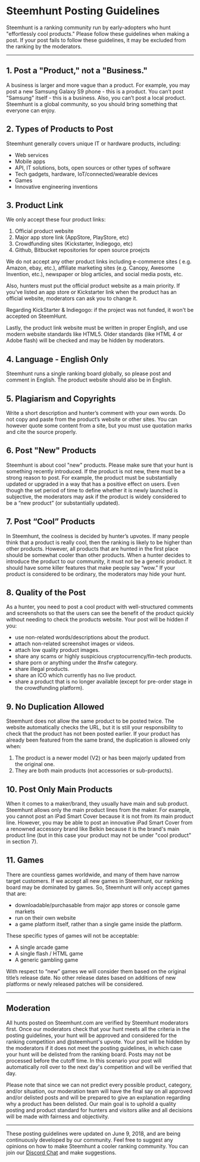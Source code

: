 # Steemhunt Posting Guidelines

Steemhunt is a ranking community run by early-adopters who hunt "effortlessly cool products." Please follow these guidelines when making a post. If your post fails to follow these guidelines, it may be excluded from the ranking by the moderators.

<hr>

## 1. Post a "Product," not a "Business."
A business is larger and more vague than a product. For example, you may post a new Samsung Galaxy S9 phone - this is a product. You can’t post "Samsung" itself - this is a business. Also, you can’t post a local product. Steemhunt is a global community, so you should bring something that everyone can enjoy.

## 2. Types of Products to Post
Steemhunt generally covers unique IT or hardware products, including:
* Web services
* Mobile apps
* API, IT solutions, bots, open sources or other types of software
* Tech gadgets, hardware, IoT/connected/wearable devices
* Games
* Innovative engineering inventions

## 3. Product Link
We only accept these four product links:
1. Official product website
2. Major app store link (AppStore, PlayStore, etc)
3. Crowdfunding sites (Kickstarter, Indiegogo, etc)
4. Github, Bitbucket repositories for open source proejcts

We do not accept any other product links including e-commerce sites ( e.g. Amazon, ebay, etc.), affiliate marketing sites (e.g. Canopy, Awesome Invention, etc.), newspaper or blog articles, and social media posts, etc.

Also, hunters must put the official product website as a main priority. If you’ve listed an app store or Kickstarter link when the product has an official website, moderators can ask you to change it.

Regarding KickStarter & Indiegogo: if the project was not funded, it won't be accepted on SteemHunt.

Lastly, the product link website must be written in proper English, and use modern website standards like HTML5. Older standards (like HTML 4 or Adobe flash) will be checked and may be hidden by moderators.

## 4. Language - English Only
Steemhunt runs a single ranking board globally, so please post and comment in English. The product website should also be in English.

## 5. Plagiarism and Copyrights
Write a short description and hunter’s comment with your own words. Do not copy and paste from the product’s website or other sites. You can however quote some content from a site, but you must use quotation marks and cite the source properly.

## 6. Post "New" Products
Steemhunt is about cool "new" products. Please make sure that your hunt is something recently introduced. If the product is not new, there must be a strong reason to post. For example, the product must be substantially updated or upgraded in a way that has a positive effect on users. Even though the set period of time to define whether it is newly launched is subjective, the moderators may ask if the product is widely considered to be a “new product” (or substantially updated).

## 7. Post “Cool” Products
In Steemhunt, the coolness is decided by hunter’s upvotes. If many people think that a product is really cool, then the ranking is likely to be higher than other products. However, all products that are hunted in the first place should be somewhat cooler than other products. When a hunter decides to introduce the product to our community, it must not be a generic product. It should have some killer features that make people say “wow.” If your product is considered to be ordinary, the moderators may hide your hunt.

## 8. Quality of the Post
As a hunter, you need to post a cool product with well-structured comments and screenshots so that the users can see the benefit of the product quickly without needing to check the products website. Your post will be hidden if you:
* use non-related words/descriptions about the product.
* attach non-related screenshot images or videos.
* attach low quality product images.
* share any scams or highly suspicious cryptocurrency/fin-tech products.
* share porn or anything under the #nsfw category.
* share illegal products.
* share an ICO which currently has no live product.
* share a product that is no longer available (except for pre-order stage in the crowdfunding platform).

## 9. No Duplication Allowed
Steemhunt does not allow the same product to be posted twice. The website automatically checks the URL, but it is still your responsibility to check that the product has not been posted earlier. If your product has already been featured from the same brand, the duplication is allowed only when:
1. The product is a newer model (V2) or has been majorly updated from the original one.
2. They are both main products (not accessories or sub-products).

## 10. Post Only Main Products
When it comes to a maker/brand, they usually have main and sub product. Steemhunt allows only the main product lines from the maker. For example, you cannot post an iPad Smart Cover because it is not from its main product line. However, you may be able to post an innovative iPad Smart Cover from a renowned accessory brand like Belkin because it is the brand's main product line (but in this case your product may not be under "cool product" in section 7).

## 11. Games
There are countless games worldwide, and many of them have narrow target customers. If we accept all new games in Steemhunt, our ranking board may be dominated by games. So, Steemhunt will only accept games that are:
* downloadable/purchasable from major app stores or console game markets
* run on their own website
* a game platform itself, rather than a single game inside the platform.

These specific types of games will not be acceptable:
* A single arcade game
* A single flash / HTML game
* A generic gambling game

With respect to “new” games we will consider them based on the original title’s release date. No other release dates based on additions of new platforms or newly released patches will be considered.

<hr>

## Moderation
All hunts posted on Steemhunt.com are verified by Steemhunt moderators first. Once our moderators check that your hunt meets all the criteria in the posting guidelines, your hunt will be approved and considered for the ranking competition and @steemhunt's upvote. Your post will be hidden by the moderators if it does not meet the posting guidelines, in which case your hunt will be delisted from the ranking board. Posts may not be processed before the cutoff time. In this scenario your post will automatically roll over to the next day's competition and will be verified that day.

Please note that since we can not predict every possible product, category, and/or situation, our moderation team will have the final say on all approved and/or delisted posts and will be prepared to give an explanation regarding why a product has been delisted. Our main goal is to uphold a quality posting and product standard for hunters and visitors alike and all decisions will be made with fairness and objectivity.

<hr>

These posting guidelines were updated on June 9, 2018, and are being continuously developed by our community. Feel free to suggest any opinions on how to make Steemhunt a cooler ranking community. You can join our [Discord Chat](https://discord.gg/mWXpgks) and make suggestions.

